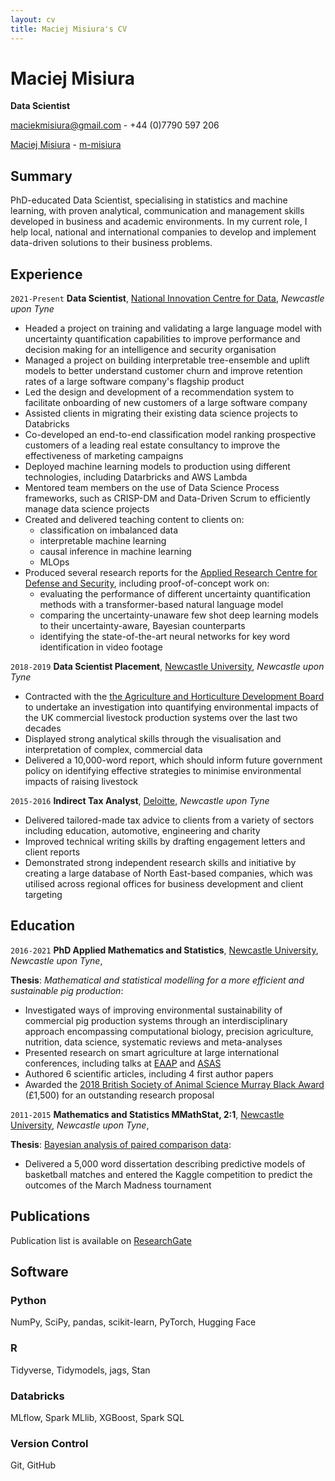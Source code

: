 ```yaml
---
layout: cv
title: Maciej Misiura's CV
---
```

# Maciej Misiura

**Data Scientist**

<a href="maciekmisiura@gmail.com"><i class="fas fa-envelope"></i> maciekmisiura@gmail.com</a> - <i class="fas fa-phone"></i> +44 (0)7790 597 206

<div id="webaddress">
  <a href="https://uk.linkedin.com/in/maciej-misiura-1a97681b8"><i class="fab fa-linkedin"></i> Maciej Misiura</a> -
  <a href="https://github.com/m-misiura"><i class="fab fa-github"></i> m-misiura</a>
</div>

## <i class="fa-solid fa-highlighter"></i> Summary

PhD-educated Data Scientist, specialising in statistics and machine learning, with proven analytical, communication and management skills developed in business and academic environments. In my current role, I help local, national and international companies to develop and implement data-driven solutions to their business problems.

## <i class="fas fa-briefcase"></i> Experience

`2021-Present`
**Data Scientist**, [National Innovation Centre for Data](https://www.nicd.org.uk/), *Newcastle upon Tyne*

- Headed a project on training and validating a large language model with uncertainty quantification capabilities to improve performance and decision making for an intelligence and security organisation
- Managed a project on building interpretable tree-ensemble and uplift models to better understand customer churn and improve retention rates of a large software company's flagship product
- Led the design and development of a recommendation system to facilitate onboarding of new customers of a large software company
- Assisted clients in migrating their existing data science projects to Databricks
- Co-developed an end-to-end classification model ranking prospective customers of a leading real estate consultancy to improve the effectiveness of marketing campaigns
- Deployed machine learning models to production using different technologies, including Datarbricks and AWS Lambda
- Mentored team members on the use of Data Science Process frameworks, such as CRISP-DM and Data-Driven Scrum to efficiently manage data science projects
- Created and delivered teaching content to clients on:
  - classification on imbalanced data
  - interpretable machine learning
  - causal inference in machine learning
  - MLOps
- Produced several research reports for the [Applied Research Centre for Defense and Security](https://www.turing.ac.uk/research/research-projects/applied-research-centre-defence-and-security), including proof-of-concept work on:
  - evaluating the performance of different uncertainty quantification methods with a transformer-based natural language model
  - comparing the uncertainty-unaware few shot deep learning models to their uncertainty-aware, Bayesian counterparts
  - identifying the state-of-the-art neural networks for key word identification in video footage

`2018-2019`
**Data Scientist Placement**, [Newcastle University](https://www.ncl.ac.uk), *Newcastle upon Tyne*

- Contracted with the [the Agriculture and Horticulture Development Board](https://ahdb.org.uk) to undertake an investigation into quantifying environmental impacts of the UK commercial livestock production systems over the last two decades
- Displayed strong analytical skills through the visualisation and interpretation of complex, commercial data
- Delivered a 10,000-word report, which should inform future government policy on identifying effective strategies to minimise environmental impacts of raising livestock

`2015-2016`
**Indirect Tax Analyst**, [Deloitte](https://www2.deloitte.com/uk/en.html), *Newcastle upon Tyne*

- Delivered tailored-made tax advice to clients from a variety of sectors including education, automotive, engineering and charity
- Improved technical writing skills by drafting engagement letters and client reports
- Demonstrated strong independent research skills and initiative by creating a large database of North East-based companies, which was utilised across regional offices for business development and client targeting

## <i class="fas fa-graduation-cap"></i> Education

`2016-2021`
**PhD Applied Mathematics and Statistics**, [Newcastle University](https://www.ncl.ac.uk), *Newcastle upon Tyne*,

**Thesis**: *Mathematical and statistical modelling for a more efficient and sustainable pig production*:

- Investigated ways of improving environmental sustainability of commercial pig production systems through an interdisciplinary approach encompassing computational biology, precision agriculture, nutrition, data science, systematic reviews and meta-analyses
- Presented research on smart agriculture at large international conferences, including talks at [EAAP](https://hal.inrae.fr/hal-03039253) and [ASAS](https://www.ncbi.nlm.nih.gov/pmc/articles/PMC6666733/)
- Authored 6 scientific articles, including 4 first author papers
- Awarded the [2018 British Society of Animal Science Murray Black Award](https://bsas.org.uk/assets/uploads/docs/entries/maciej_marek_misiura_2018_murray_black.pdf) (£1,500) for an outstanding research proposal

`2011-2015`
**Mathematics and Statistics MMathStat, 2:1**, [Newcastle University](https://www.ncl.ac.uk), *Newcastle upon Tyne*,

**Thesis**: [Bayesian analysis of paired comparison data](https://www.mas.ncl.ac.uk/library/display_pdf.php?id=304):

- Delivered a 5,000 word dissertation describing predictive models of basketball matches and entered the Kaggle competition to predict the outcomes of the March Madness tournament

## <i class="fas fa-book"></i> Publications

Publication list is available on [ResearchGate](https://www.researchgate.net/profile/Maciej-Misiura)

## <i class="fas fa-laptop"></i> Software

### <i class="fab fa-python"></i> Python

NumPy, SciPy, pandas, scikit-learn, PyTorch, Hugging Face

### <i class="fab fa-r-project"></i> R

Tidyverse, Tidymodels, jags, Stan

### <i class="fas fa-layer-group"></i> Databricks

MLflow, Spark MLlib, XGBoost, Spark SQL

### <i class="fab fa-github"></i> Version Control

Git, GitHub
